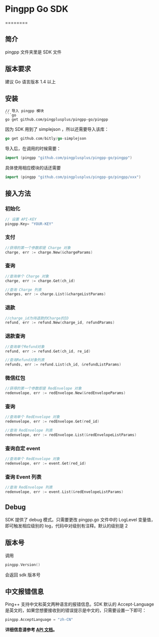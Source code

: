 # Pingpp Go SDK
========


## 简介
pingpp 文件夹里是 SDK 文件

## 版本要求
建议 Go 语言版本 1.4 以上 

## 安装
```
// 导入 pingpp 模块
```go
go get github.com/pingplusplus/pingpp-go/pingpp
```
因为 SDK 用到了 simplejson ，所以还需要导入该库：
```go
go get github.com/bitly/go-simplejson
```

导入后，在调用的时候需要：
```go
import (pingpp "github.com/pingplusplus/pingpp-go/pingpp")
```
具体使用相应模块的话还需要

```go
import (pingpp "github.com/pingplusplus/pingpp-go/pingpp/xxx")
```

## 接入方法

### 初始化
   
```go    
// 设置 API-KEY 
pingpp.Key= "YOUR-KEY"
```

### 支付
```go
//获得的第一个参数即是 Charge 对象
charge, err := charge.New(&chargeParams)
```

### 查询
```go
//查询单个 Charge 对象
charge, err := charge.Get(ch_id)
```

```go
//查询 Charge 列表
charges, err := charge.List(&chargeListParams)

```

### 退款
``` go
//charge_id为待退款的Charge的ID
refund, err := refund.New(charge_id, refundParams)
```

### 退款查询
```go
//查询单个Refund对象
refund, err := refund.Get(ch_id, re_id)
```

```go
//查询Refund对象列表
refunds, err := refund.List(ch_id, &refundListParams)
```


### 微信红包
```go
//获得的第一个参数即是 RedEnvelope 对象
redenvelope, err := redEnvelope.New(&redEnvelopeParams)
```

### 查询
```go
//查询单个 RedEnvelope 对象
redenvelope, err := redEnvelope.Get(red_id)
```

```go
//查询 RedEnvelope 列表
redenvelope, err := redEnvelope.List(&redEnvelopeListParams)
```

### 查询自定 event
```go
//查询单个 RedEnvelope 对象
redenvelope, err := event.Get(red_id)
```
### 查询 Event 列表
```go
//查询 RedEnvelope 列表
redenvelope, err := event.List(&redEnvelopeListParams)
```

## Debug
SDK 提供了 debug 模式。只需要更改 pingpp.go 文件中的 LogLevel 变量值，即可触发相应级别的 log，代码中对级别有注释。默认的级别是 2

## 版本号
调用
```go
pingpp.Version()
```
会返回 sdk 版本号

## 中文报错信息
Ping++ 支持中文和英文两种语言的报错信息。SDK 默认的 Accept-Language 是英文的，如果您想要接收到的错误提示是中文的，只需要设置一下即可：
```go
pingpp.AcceptLanguage = "zh-CN"
```

**详细信息请参考 [API 文档](https://pingxx.com/document/api?go)。**
